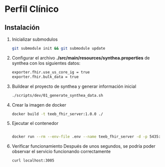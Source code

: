 # Perfil Clínico

## Instalación 

1. Inicializar submodulos

    ```bash
    git submodule init && git submodule update
    ```

2. Configurar el archivo **./src/main/resources/synthea.properties** de synthea con los siguientes datos:

    ```bash
    exporter.fhir.use_us_core_ig = true
    exporter.fhir.bulk_data = true
    ```

3. Buildear el proyecto de synthea y generar información inicial

    ```bash
    ./scripts/dev/01_generate_synthea_data.sh
    ```

4. Crear la imagen de docker

    ```bash
    docker build -t teeb_fhir_server:1.0.0 ./
    ```

5. Ejecutar el contenedor

    ```bash

    docker run --rm --env-file .env --name teeb_fhir_server -d -p 5435:5432 -p 3005:3000 teeb_fhir_server:1.0.0
    ```

6. Verificar funcionamiento
    Después de unos segundos, se podría poder observar el servicio funcionando correctamente

    ```bash
    curl localhost:3005
    ```
